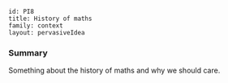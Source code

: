 ````
id: PI8
title: History of maths
family: context
layout: pervasiveIdea
````

### Summary

Something about the history of maths and why we should care.

